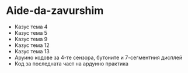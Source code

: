 # Aide-da-zavurshim

- Казус тема 4
- Казус тема 5
- Казус тема 9
- Казус тема 12
- Казус тема 13
- Аруино кодове за 4-те сензора, бутоните и 7-сегментния дисплей
- Код за последната част на ардуино практика
